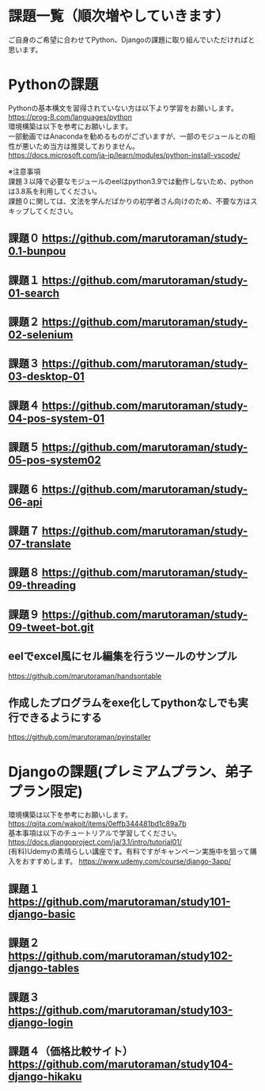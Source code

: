 # 課題一覧（順次増やしていきます）
ご自身のご希望に合わせてPython、Djangoの課題に取り組んでいただければと思います。

# Pythonの課題
Pythonの基本構文を習得されていない方は以下より学習をお願いします。<br>
https://prog-8.com/languages/python<br>
環境構築は以下を参考にお願いします。<br>
一部動画ではAnacondaを勧めるものがございますが、一部のモジュールとの相性が悪いため当方は推奨しておりません。<br>
https://docs.microsoft.com/ja-jp/learn/modules/python-install-vscode/<br>

※注意事項<BR>
課題３以降で必要なモジュールのeelはpython3.9では動作しないため、pythonは3.8系を利用してください。<br>
課題０に関しては、文法を学んだばかりの初学者さん向けのため、不要な方はスキップしてください。

## 課題０  https://github.com/marutoraman/study-0.1-bunpou
## 課題１  https://github.com/marutoraman/study-01-search
## 課題２  https://github.com/marutoraman/study-02-selenium
## 課題３  https://github.com/marutoraman/study-03-desktop-01
## 課題４  https://github.com/marutoraman/study-04-pos-system-01
## 課題５  https://github.com/marutoraman/study-05-pos-system02
## 課題６  https://github.com/marutoraman/study-06-api
## 課題７  https://github.com/marutoraman/study-07-translate
## 課題８  https://github.com/marutoraman/study-09-threading
## 課題９  https://github.com/marutoraman/study-09-tweet-bot.git

## eelでexcel風にセル編集を行うツールのサンプル
https://github.com/marutoraman/handsontable

## 作成したプログラムをexe化してpythonなしでも実行できるようにする
https://github.com/marutoraman/pyinstaller

# Djangoの課題(プレミアムプラン、弟子プラン限定)
環境構築は以下を参考にお願いします。
https://qiita.com/wakoit/items/0effb344481bd1c89a7b <br>
基本事項は以下のチュートリアルで学習してください。
https://docs.djangoproject.com/ja/3.1/intro/tutorial01/ <br>
(有料)Udemyの素晴らしい講座です。有料ですがキャンペーン実施中を狙って購入をおすすめします。
https://www.udemy.com/course/django-3app/
## 課題１  https://github.com/marutoraman/study101-django-basic
## 課題２  https://github.com/marutoraman/study102-django-tables
## 課題３  https://github.com/marutoraman/study103-django-login
## 課題４（価格比較サイト）　https://github.com/marutoraman/study104-django-hikaku
